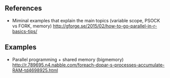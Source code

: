 ## References

- Miminal examples that explain the main topics (variable scope, PSOCK vs FORK, memory)
  http://gforge.se/2015/02/how-to-go-parallel-in-r-basics-tips/
  

## Examples

- Parallel programming + shared memory (bigmemory) http://r.789695.n4.nabble.com/foreach-dopar-s-processes-accumulate-RAM-td4698925.html
